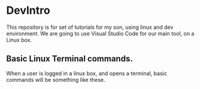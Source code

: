# DevIntro

This repository is for set of tutorials for my son, using linux and dev environment.
We are going to use Visual Studio Code for our main tool, on a Linux box.

## Basic Linux Terminal commands.

When a user is logged in a linux box, and opens a terminal, basic commands will be something like these.

